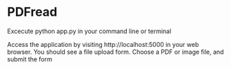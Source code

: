 # PDFread

Excecute python app.py in your command line or terminal

Access the application by visiting http://localhost:5000 in your web browser. You should see a file upload form. Choose a PDF or image file, and submit the form
